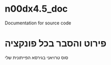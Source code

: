 # n00dx4.5_doc
Documentation for source code

# פירוט והסבר בכל פונקציה

סוס טרויאני בגירסא הפייתונית שלי
